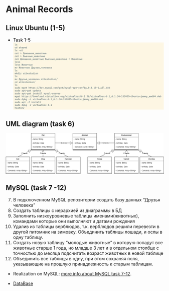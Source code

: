 # Animal Records
## Linux Ubuntu (1-5)
* Task 1-5
![command ubuntu](https://github.com/Stepan255/animal_records/blob/main/img/Command_ubuntu.jpg)
## UML diagram (task 6)
![UML diagram](https://github.com/Stepan255/animal_records/blob/main/img/uml.drawio.png)
## MySQL (task 7 -12)
7. В подключенном MySQL репозитории создать базу данных “Друзья
человека”
8. Создать таблицы с иерархией из диаграммы в БД
9. Заполнить низкоуровневые таблицы именами(животных), командами
которые они выполняют и датами рождения
10. Удалив из таблицы верблюдов, т.к. верблюдов решили перевезти в другой
питомник на зимовку. Объединить таблицы лошади, и ослы в одну таблицу.
11. Создать новую таблицу “молодые животные” в которую попадут все
животные старше 1 года, но младше 3 лет и в отдельном столбце с точностью
до месяца подсчитать возраст животных в новой таблице
12. Объединить все таблицы в одну, при этом сохраняя поля, указывающие на
прошлую принадлежность к старым таблицам.

* Realization on MySQL: [more info about MySQL task 7-12](https://github.com/Stepan255/animal_records/blob/main/data/MySQL_task-7-12.md).

* [DataBase](https://github.com/Stepan255/animal_records/blob/main/data/friends_human.sql)
